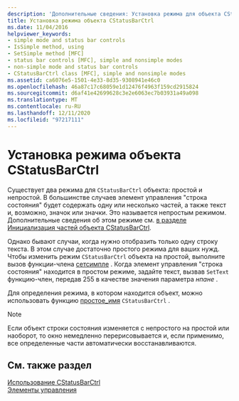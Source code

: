 ```yaml
---
description: 'Дополнительные сведения: Установка режима для объекта CStatusBarCtrl'
title: Установка режима объекта CStatusBarCtrl
ms.date: 11/04/2016
helpviewer_keywords:
- simple mode and status bar controls
- IsSimple method, using
- SetSimple method [MFC]
- status bar controls [MFC], simple and nonsimple modes
- non-simple mode and status bar controls
- CStatusBarCtrl class [MFC], simple and nonsimple modes
ms.assetid: ca6076e5-1501-4e33-8d35-9308941e46c0
ms.openlocfilehash: 46a87c17c68059e1d12476f4963f159cd2915824
ms.sourcegitcommit: d6af41e42699628c3e2e6063ec7b03931a49a098
ms.translationtype: MT
ms.contentlocale: ru-RU
ms.lasthandoff: 12/11/2020
ms.locfileid: "97217111"
---
```

# <a name="setting-the-mode-of-a-cstatusbarctrl-object"></a>Установка режима объекта CStatusBarCtrl

Существует два режима для `CStatusBarCtrl` объекта: простой и непростой. В большинстве случаев элемент управления "строка состояния" будет содержать одну или несколько частей, а также текст и, возможно, значок или значки. Это называется непростым режимом. Дополнительные сведения об этом режиме см. [в разделе Инициализация частей объекта CStatusBarCtrl](../mfc/initializing-the-parts-of-a-cstatusbarctrl-object.md).

Однако бывают случаи, когда нужно отобразить только одну строку текста. В этом случае достаточно простого режима для ваших нужд. Чтобы изменить режим `CStatusBarCtrl` объекта на простой, выполните вызов функции-члена [сетсимпле](../mfc/reference/cstatusbarctrl-class.md#setsimple) . Когда элемент управления "строка состояния" находится в простом режиме, задайте текст, вызвав `SetText` функцию-член, передав 255 в качестве значения параметра *нпане* .

Для определения режима, в котором находится объект, можно использовать функцию [простое_имя](../mfc/reference/cstatusbarctrl-class.md#issimple) `CStatusBarCtrl` .

> [!NOTE]
> Если объект строки состояния изменяется с непростого на простой или наоборот, то окно немедленно перерисовывается и, если применимо, все определенные части автоматически восстанавливаются.

## <a name="see-also"></a>См. также раздел

[Использование CStatusBarCtrl](../mfc/using-cstatusbarctrl.md)<br/>
[Элементы управления](../mfc/controls-mfc.md)
